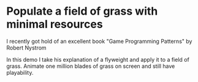 # Populate a field of grass with minimal resources

I recently got hold of an excellent book "Game Programming Patterns" by Robert Nystrom

In this demo I take his explanation of a flyweight and apply it to a field of grass. Animate one million blades of grass on screen and still have playability.

